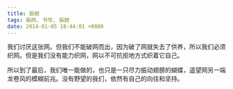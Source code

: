 ```yaml
---
title: 振翅
tags: 振网, 书写, 振翅
date: 2014-01-05 18:44:01 +0800
---
```



我们讨厌这张网。但我们不能破网而出，因为破了网就失去了供养，所以我们必须织网。但是我们没有能力织网，网以不可抗拒地方式织着它自己。

所以到了最后，我们唯一能做的，也只是一只尽力振动翅膀的蝴蝶，遥望网另一端龙卷风的模糊前兆。没有野望的我们，依然有自己的向往和坚持。

